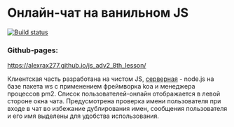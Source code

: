 # Онлайн-чат на ванильном JS
[![Build status](https://ci.appveyor.com/api/projects/status/0ku9742hh80cskr2?svg=true)](https://ci.appveyor.com/project/AlexRax277/js-adv2-8th-lesson)

### Github-pages:
https://alexrax277.github.io/js_adv2_8th_lesson/

Клиентская часть разработана на чистом JS, [серверная](https://github.com/AlexRax277/websocket-serv-nodejs) - node.js на базе пакета ws с применением фреймворка koa и менеджера процессов pm2. Список пользователей-онлайн отображается в левой стороне окна чата. Предусмотрена проверка имени пользователя при входе в чат во избежание дублирования имен, сообщения пользователя и его имя выделены для удобства использования.
